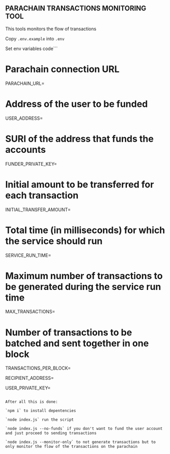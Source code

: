 ## PARACHAIN TRANSACTIONS MONITORING TOOL

This tools monitors the flow of transactions

Copy `.env.example` into `.env`

Set env variables
code```
# Parachain connection URL
PARACHAIN_URL=

# Address of the user to be funded
USER_ADDRESS=

# SURI of the address that funds the accounts
FUNDER_PRIVATE_KEY=

# Initial amount to be transferred for each transaction
INITIAL_TRANSFER_AMOUNT=

# Total time (in milliseconds) for which the service should run
SERVICE_RUN_TIME=

# Maximum number of transactions to be generated during the service run time
MAX_TRANSACTIONS=

# Number of transactions to be batched and sent together in one block
TRANSACTIONS_PER_BLOCK=

RECIPIENT_ADDRESS=

USER_PRIVATE_KEY=
```

After all this is done:

`npm i` to install depentencies

`node index.js` run the script

`node index.js --no-funds` if you don't want to fund the user account and just proceed to sending transactions

`node index.js --monitor-only` to not generate transactions but to only monitor the flow of the transactions on the parachain